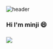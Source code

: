 ![header](https://capsule-render.vercel.app/api?type=waving&color=random&height=300&fontAlignY=40&text=welcome&desc=WebPublisher%20Minji's%20Github)

### Hi I'm minji 😄
### 

<img src="https://img.shields.io/badge/1572B6?style=for-the-badge&logo=css&logoColor=black">

<!--
**clickkm24/clickkm24** is a ✨ _special_ ✨ repository because its `README.md` (this file) appears on your GitHub profile.

Here are some ideas to get you started:

- 🔭 I’m currently working on ...
- 🌱 I’m currently learning ...
- 👯 I’m looking to collaborate on ...
- 🤔 I’m looking for help with ...
- 💬 Ask me about ...
- 📫 How to reach me: ...
- 😄 Pronouns: ...
- ⚡ Fun fact: ...
-->
